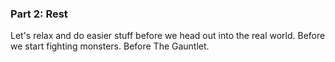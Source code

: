 ### Part 2: Rest

Let's relax and do easier stuff before we head out into the real world. Before we start fighting monsters. Before The Gauntlet.
